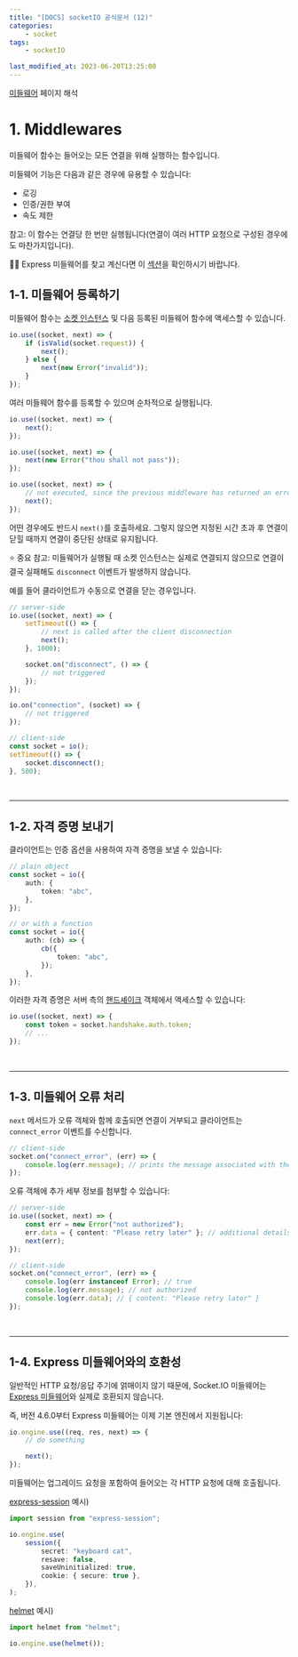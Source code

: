 ```yaml
---
title: "[DOCS] socketIO 공식문서 (12)"
categories:
    - socket
tags:
    - socketIO

last_modified_at: 2023-06-20T13:25:00
---
```


[미들웨어](https://socket.io/docs/v4/middlewares/) 페이지 해석

# 1. Middlewares

미들웨어 함수는 들어오는 모든 연결을 위해 실행하는 함수입니다.

미들웨어 기능은 다음과 같은 경우에 유용할 수 있습니다:

-   로깅
-   인증/권한 부여
-   속도 제한

참고: 이 함수는 연결당 한 번만 실행됩니다(연결이 여러 HTTP 요청으로 구성된 경우에도 마찬가지입니다).

☝🏻 Express 미들웨어를 찾고 계신다면 이 [섹션](https://socket.io/docs/v4/middlewares/#compatibility-with-express-middleware)을 확인하시기 바랍니다.

## 1-1. 미들웨어 등록하기

미들웨어 함수는 [소켓 인스턴스](https://socket.io/docs/v4/server-socket-instance/) 및 다음 등록된 미들웨어 함수에 액세스할 수 있습니다.

```ts
io.use((socket, next) => {
    if (isValid(socket.request)) {
        next();
    } else {
        next(new Error("invalid"));
    }
});
```

여러 미들웨어 함수를 등록할 수 있으며 순차적으로 실행됩니다.

```ts
io.use((socket, next) => {
    next();
});

io.use((socket, next) => {
    next(new Error("thou shall not pass"));
});

io.use((socket, next) => {
    // not executed, since the previous middleware has returned an error
    next();
});
```

어떤 경우에도 반드시 `next()`를 호출하세요. 그렇지 않으면 지정된 시간 초과 후 연결이 닫힐 때까지 연결이 중단된 상태로 유지됩니다.

⭐️ 중요 참고: 미들웨어가 실행될 때 소켓 인스턴스는 실제로 연결되지 않으므로 연결이 결국 실패해도 `disconnect` 이벤트가 발생하지 않습니다.

예를 들어 클라이언트가 수동으로 연결을 닫는 경우입니다.

```ts
// server-side
io.use((socket, next) => {
    setTimeout(() => {
        // next is called after the client disconnection
        next();
    }, 1000);

    socket.on("disconnect", () => {
        // not triggered
    });
});

io.on("connection", (socket) => {
    // not triggered
});

// client-side
const socket = io();
setTimeout(() => {
    socket.disconnect();
}, 500);
```

<br>

---

## 1-2. 자격 증명 보내기

클라이언트는 인증 옵션을 사용하여 자격 증명을 보낼 수 있습니다:

```ts
// plain object
const socket = io({
    auth: {
        token: "abc",
    },
});

// or with a function
const socket = io({
    auth: (cb) => {
        cb({
            token: "abc",
        });
    },
});
```

이러한 자격 증명은 서버 측의 [핸드셰이크](https://socket.io/docs/v4/server-socket-instance/#sockethandshake) 객체에서 액세스할 수 있습니다:

```ts
io.use((socket, next) => {
    const token = socket.handshake.auth.token;
    // ...
});
```

<br>

---

## 1-3. 미들웨어 오류 처리

`next` 메서드가 오류 객체와 함께 호출되면 연결이 거부되고 클라이언트는 `connect_error` 이벤트를 수신합니다.

```ts
// client-side
socket.on("connect_error", (err) => {
    console.log(err.message); // prints the message associated with the error
});
```

오류 객체에 추가 세부 정보를 첨부할 수 있습니다:

```ts
// server-side
io.use((socket, next) => {
    const err = new Error("not authorized");
    err.data = { content: "Please retry later" }; // additional details
    next(err);
});

// client-side
socket.on("connect_error", (err) => {
    console.log(err instanceof Error); // true
    console.log(err.message); // not authorized
    console.log(err.data); // { content: "Please retry later" }
});
```

<br>

---

## 1-4. Express 미들웨어와의 호환성

일반적인 HTTP 요청/응답 주기에 얽매이지 않기 때문에, Socket.IO 미들웨어는 [Express 미들웨어](https://expressjs.com/en/guide/using-middleware.html)와 실제로 호환되지 않습니다.

즉, 버전 4.6.0부터 Express 미들웨어는 이제 기본 엔진에서 지원됩니다:

```ts
io.engine.use((req, res, next) => {
    // do something

    next();
});
```

미들웨어는 업그레이드 요청을 포함하여 들어오는 각 HTTP 요청에 대해 호출됩니다.

[express-session](https://www.npmjs.com/package/express-session) 예시)

```ts
import session from "express-session";

io.engine.use(
    session({
        secret: "keyboard cat",
        resave: false,
        saveUninitialized: true,
        cookie: { secure: true },
    }),
);
```

[helmet](https://www.npmjs.com/package/helmet) 예시)

```ts
import helmet from "helmet";

io.engine.use(helmet());
```
